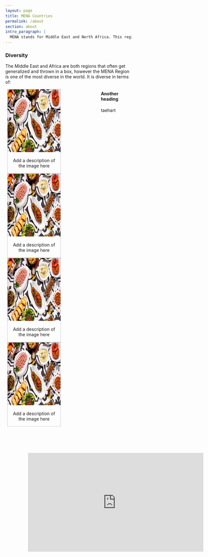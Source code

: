 ```yaml
---
layout: page
title: MENA Countries
permalink: /about
section: about
intro_paragraph: |
  MENA stands for Middle East and North Africa. This region of the world is very diverse in terms of
---
```


### Diversity
The Middle East and Africa are both regions that often get generalized and thrown in a box, however the MENA Region is one of the most diverse in the world. It is diverse in terms of:
<style>

<!-- .card:hover {
  box-shadow: 0 8px 16px 0 rgba(0,0,0,0.2);
}

.culture {
  padding: 2px 16px;

}
.ethnicity {
  padding: 2px 16px;

}
.religion {
  padding: 2px 16px;

}
.history {
  padding: 2px 16px;

}
.climate {
  padding: 2px 16px;

}

.foodpic {
  box-shadow: 0 4px 8px 0 rgba(0,0,0,0.2);
  transition: 0.3s;
  width: 30%;
  height: 50%;
  padding: 2px 16px;
  position: absolute;
  top: 650px;
  left: 0;
}

.culturepic {

  box-shadow: 0 4px 8px 0 rgba(0,0,0,0.2);
  transition: 0.3s;
  width: 30%;
  height: 50%;
  position: absolute;
  top: 650px;
  left: 400px;
}
.ethnicitypic {

  box-shadow: 0 4px 8px 0 rgba(0,0,0,0.2);
  transition: 0.3s;
  width: 30%;
  height: 50%;
  position: absolute;
  top: 650px;
  left: 800px;
}
.religionpic {
  box-shadow: 0 4px 8px 0 rgba(0,0,0,0.2);
  transition: 0.3s;
  width: 30%;
  height: 50%;
  position: absolute;
  top: 1100px;
  left: 0;

}
.historypic {
  box-shadow: 0 4px 8px 0 rgba(0,0,0,0.2);
  transition: 0.3s;
  width: 30%;
  height: 50%;
  position: absolute;
  top: 1100px;
  left: 400px;
}
.climatepic {
  box-shadow: 0 4px 8px 0 rgba(0,0,0,0.2);
  transition: 0.3s;
  width: 30%;
  height: 50%;
  position: absolute;
  top: 1100px;
  left: 800px;
}

iframe {
  position: absolute;
  top: 1500px;
  left: 350px;
} -->
div.menagallery {
  float: left;
}

div.gallery {
  border: 1px solid #ccc;
}

div.gallery:hover {
  border: 1px solid #777;
}

div.gallery img {
  width: 100%;
  height: 200px;
}

div.desc {
  padding: 15px;
  text-align: center;
}

* {
  box-sizing: border-box;
}

.responsiveg {
  padding: 0 6px;
  width: 60%;
}

@media only screen and (max-width: 700px) {
  .responsive {
    width: 49.99999%;
    margin: 6px 0;
  }
}

@media only screen and (max-width: 500px) {
  .responsive {
    width: 100%;
  }
}

.clearfix:after {
  content: "";
  display: table;
  clear: both;
}
</style>

<div class="menagallery">
  <div class="responsiveg">
    <div class="gallery">
        <img src="assets/img/uploads/food.jpg" alt="Cinque Terre" width="600" height="400">
      <div class="desc">Add a description of the image here</div>
    </div>
  </div>


  <div class="responsiveg">
    <div class="gallery">
        <img src="assets/img/uploads/food.jpg" alt="Forest" width="600" height="400">
      <div class="desc">Add a description of the image here</div>
    </div>
  </div>

  <div class="responsiveg">
    <div class="gallery">
        <img src="assets/img/uploads/food.jpg" alt="Northern Lights" width="600" height="400">
      <div class="desc">Add a description of the image here</div>
    </div>
  </div>

  <div class="responsiveg">
    <div class="gallery">
      <img src="assets/img/uploads/food.jpg" alt="Mountains" width="600" height="400">
      <div class="desc">Add a description of the image here</div>
    </div>
  </div>

  <div class="clearfix"></div>
</div>

<iframe width="560" height="315" src="https://www.youtube.com/embed/0ZvYJmzvgLo"
frameborder="0" allow="accelerometer; autoplay; encrypted-media; gyroscope;
picture-in-picture" allowfullscreen></iframe>

#### Another heading
taehart
